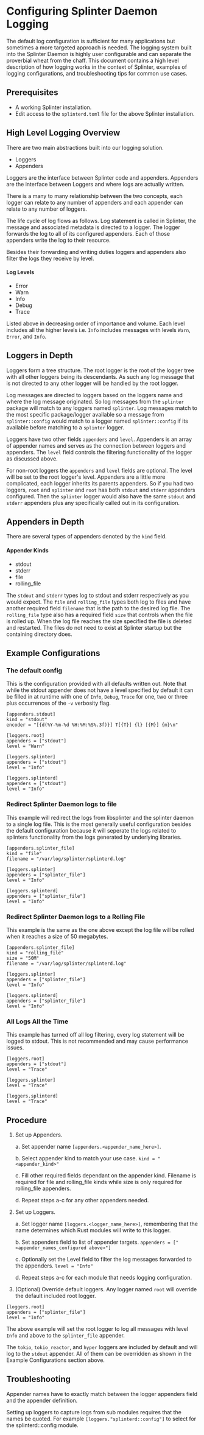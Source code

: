# Configuring Splinter Daemon Logging

<!--
  Copyright 2018-2021 Cargill Incorporated
  Licensed under Creative Commons Attribution 4.0 International License
  https://creativecommons.org/licenses/by/4.0/
-->

The default log configuration is sufficient for many applications but
sometimes a more targeted approach is needed. The logging system built into the
Splinter Daemon is highly user configurable and can separate the proverbial
wheat from the chaff. This document contains a high level description of how
logging works in the context of Splinter, examples of logging configurations,
and troubleshooting tips for common use cases.

## Prerequisites

* A working Splinter installation.
* Edit access to the `splinterd.toml` file for the above Splinter installation.

## High Level Logging Overview

There are two main abstractions built into our logging solution.

* Loggers
* Appenders

Loggers are the interface between Splinter code and appenders. Appenders are
the interface between Loggers and where logs are actually written.

There is a many to many relationship between the two concepts, each logger can
relate to any number of appenders and each appender can relate to any number of
loggers.

The life cycle of log flows as follows. Log statement is called in Splinter, the
message and associated metadata is directed to a logger. The logger forwards the
log to all of its configured appenders. Each of those appenders write the log to
their resource.

Besides their forwarding and writing duties loggers and appenders also filter
the logs they receive by level.

#### Log Levels

* Error
* Warn
* Info
* Debug
* Trace

Listed above in decreasing order of importance and volume. Each level includes
all the higher levels i.e. `Info` includes messages with levels `Warn`, `Error`,
and `Info`. 

## Loggers in Depth

Loggers form a tree structure. The root logger is the root of the logger tree
with all other loggers being its descendants. As such any log message that is
not directed to any other logger will be handled by the root logger.

Log messages are directed to loggers based on the loggers name and where the log
message originated. So log messages from the `splinter` package will match to
any loggers named `splinter`. Log messages match to the most specific
package/logger available so a message from `splinter::config` would match to a
logger named `splinter::config` if its available before matching to a `splinter`
logger.

Loggers have two other fields `appenders` and `level`. Appenders is an array of
appender names and serves as the connection between loggers and appenders. The
`level` field controls the filtering functionality of the logger as discussed
above.

For non-root loggers the `appenders` and `level` fields are optional. The level
will be set to the root logger's level. Appenders are a little more complicated,
each logger inherits its parents appenders. So if you had two loggers, `root`
and `splinter` and `root` has both `stdout` and `stderr` appenders configured.
Then the `splinter` logger would also have the same `stdout` and `stderr`
appenders plus any specifically called out in its configuration.

## Appenders in Depth

There are several types of appenders denoted by the `kind` field.

#### Appender Kinds
* stdout
* stderr
* file
* rolling_file

The `stdout` and `stderr` types log to stdout and stderr respectively as you
would expect. The `file` and `rolling_file` types both log to files and have
another required field `filename` that is the path to the desired log file. The
`rolling_file` type also has a required field `size` that controls when the file
is rolled up. When the log file reaches the size specified the file is deleted
and restarted. The files do not need to exist at Splinter startup but the
containing directory does.

## Example Configurations

### The default config

This is the configuration provided with all defaults written out.  Note that
while the stdout appender does not have a level specified by default it can be
filled in at runtime with one of `Info`, `Debug`, `Trace` for one, two or three
plus occurrences of the `-v` verbosity flag.

``` console
[appenders.stdout]
kind = "stdout"
encoder = "[{d(%Y-%m-%d %H:%M:%S%.3f)}] T[{T}] {l} [{M}] {m}\n"

[loggers.root]
appenders = ["stdout"]
level = "Warn"

[loggers.splinter]
appenders = ["stdout"]
level = "Info"

[loggers.splinterd]
appenders = ["stdout"]
level = "Info"
```

### Redirect Splinter Daemon logs to file

This example will redirect the logs from libsplinter and the splinter daemon to
a single log file. This is the most generally useful configuration besides the
default configuration because it will seperate the logs related to splinters
functionality from the logs generated by underlying libraries.

``` console
[appenders.splinter_file]
kind = "file"
filename = "/var/log/splinter/splinterd.log"

[loggers.splinter]
appenders = ["splinter_file"]
level = "Info"

[loggers.splinterd]
appenders = ["splinter_file"]
level = "Info"

```

### Redirect Splinter Daemon logs to a Rolling File

This example is the same as the one above except the log file will be rolled
when it reaches a size of 50 megabytes.

``` console
[appenders.splinter_file]
kind = "rolling_file"
size = "50M"
filename = "/var/log/splinter/splinterd.log"

[loggers.splinter]
appenders = ["splinter_file"]
level = "Info"

[loggers.splinterd]
appenders = ["splinter_file"]
level = "Info"
```

### All Logs All the Time

This example has turned off all log filtering, every log statement will be
logged to stdout. This is not recommended and may cause performance issues.

``` console
[loggers.root]
appenders = ["stdout"]
level = "Trace"

[loggers.splinter]
level = "Trace"

[loggers.splinterd]
level = "Trace"
```

## Procedure

1. Set up Appenders.

    a. Set appender name `[appenders.<appender_name_here>]`.

    b. Select appender kind to match your use case. `kind = "<appender_kind>"`

    c. Fill other required fields dependant on the appender kind. Filename is
    required for file and rolling_file kinds while size is only required for
    rolling_file appenders.

    d. Repeat steps a-c for any other appenders needed.

2. Set up Loggers.

   a. Set logger name `[loggers.<logger_name_here>]`, remembering that the name
   determines which Rust modules will write to this logger.

   b. Set appenders field to list of appender targets. `appenders =
   ["<appender_names_configured above>"]`

   c. Optionally set the Level field to filter the log messages forwarded to the
   appenders. `level = "Info"`

   d. Repeat steps a-c for each module that needs logging configuration.

3. (Optional) Override default loggers. Any logger named `root` will override
   the default included root logger.

``` console
[loggers.root]
appenders = ["splinter_file"]
level = "Info"
```

The above example will set the root logger to log all messages with level
`Info` and above to the `splinter_file` appender.

The `tokio`, `tokio_reactor`, and `hyper` loggers are included by default and
will log to the `stdout` appender. All of them can be overridden as shown in
the Example Configurations section above.

## Troubleshooting

Appender names have to exactly match between the logger appenders field and the
appender definition.

Setting up loggers to capture logs from sub modules requires that the names be
quoted. For example `[loggers."splinterd::config"]` to select for the
splinterd::config module.
